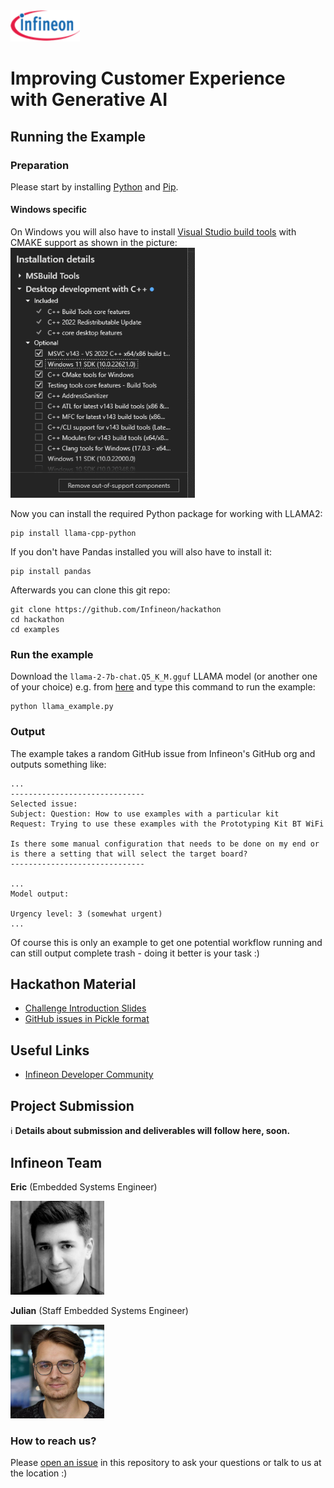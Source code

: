 <img src="./img/infineon_logo.png" alt="Infineon Logo" height="50"/>

# Improving Customer Experience with Generative AI

## Running the Example

### Preparation

Please start by installing [Python](https://www.python.org/) and [Pip](https://pypi.org/project/pip/).

#### Windows specific
On Windows you will also have to install [Visual Studio build tools](https://visualstudio.microsoft.com/de/downloads/?q=build+tools) with CMAKE support as shown in the picture:
<img src="./img/windows_installation.png" alt="build tools cmake support selections" height="400"/>

Now you can install the required Python package for working with LLAMA2:
```
pip install llama-cpp-python
```

If you don't have Pandas installed you will also have to install it:
```
pip install pandas
```

Afterwards you can clone this git repo:
```
git clone https://github.com/Infineon/hackathon
cd hackathon
cd examples
```

### Run the example

Download the `llama-2-7b-chat.Q5_K_M.gguf` LLAMA model (or another one of your choice) e.g. from [here](https://huggingface.co/TheBloke/Llama-2-7B-Chat-GGUF) and type this command to run the example:
```
python llama_example.py
```

### Output
The example takes a random GitHub issue from Infineon's GitHub org and outputs something like:
```
...
------------------------------
Selected issue:
Subject: Question: How to use examples with a particular kit
Request: Trying to use these examples with the Prototyping Kit BT WiFi

Is there some manual configuration that needs to be done on my end or is there a setting that will select the target board?
------------------------------

...
Model output:

Urgency level: 3 (somewhat urgent)
...
```

Of course this is only an example to get one potential workflow running and can still output complete trash - doing it better is your task :)

## Hackathon Material
* [Challenge Introduction Slides](./challenge_introduction.pdf)
* [GitHub issues in Pickle format](./examples/github_issues.pkl)

## Useful Links
* [Infineon Developer Community](https://community.infineon.com/)

## Project Submission
:information_source: **Details about submission and deliverables will follow here, soon.**

## Infineon Team

**Eric** (Embedded Systems Engineer)

<img src="./img/eric.png" alt="Eric" height="150"/>

**Julian** (Staff Embedded Systems Engineer)

<img src="./img/julian.png" alt="Julian" height="150"/>

### How to reach us?
Please [open an issue](https://github.com/Infineon/hackathon/issues) in this repository to ask your questions or talk to us at the location :)